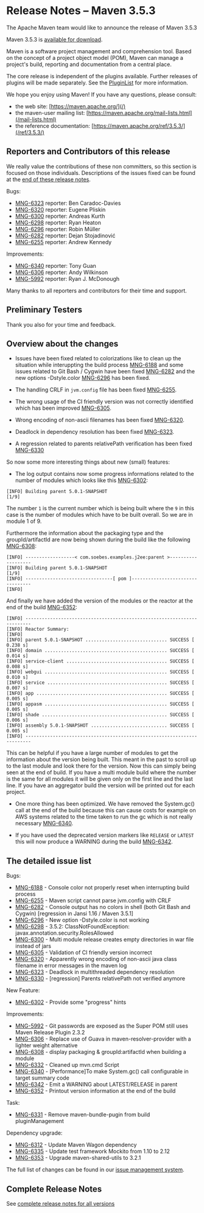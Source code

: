 <!-- 
 Licensed to the Apache Software Foundation (ASF) under one
 or more contributor license agreements.  See the NOTICE file
 distributed with this work for additional information
 regarding copyright ownership.  The ASF licenses this file
 to you under the Apache License, Version 2.0 (the
 "License"); you may not use this file except in compliance
 with the License.  You may obtain a copy of the License at

   https://www.apache.org/licenses/LICENSE-2.0

 Unless required by applicable law or agreed to in writing,
 software distributed under the License is distributed on an
 "AS IS" BASIS, WITHOUT WARRANTIES OR CONDITIONS OF ANY
 KIND, either express or implied.  See the License for the
 specific language governing permissions and limitations
 under the License.

 NOTE: For help with the syntax of this file, see:
 https://maven.apache.org/doxia/references/apt-format.html
-->

# Release Notes &#x2013; Maven 3.5.3

The Apache Maven team would like to announce the release of Maven 3.5.3

Maven 3.5.3 is [available for download][0].

Maven is a software project management and comprehension tool. Based on the concept of a project object model
(POM), Maven can manage a project's build, reporting and documentation from a central place.

The core release is independent of the plugins available. Further releases of plugins will be made separately.
See the [PluginList][1] for more information.

We hope you enjoy using Maven! If you have any questions, please consult:

- the web site: [https://maven.apache.org/](/)
- the maven-user mailing list: [https://maven.apache.org/mail-lists.html](/mail-lists.html)
- the reference documentation: [https://maven.apache.org/ref/3.5.3/](/ref/3.5.3/)


Reporters and Contributors of this release
------------------------------------------

We really value the contributions of these non committers, so this section
is focused on those individuals. Descriptions of the issues fixed can be
found at the [end of these release notes](#the-detailed-issue-list).

Bugs:

 * [MNG-6323] reporter: Ben Caradoc-Davies
 * [MNG-6320] reporter: Eugene Pliskin
 * [MNG-6300] reporter: Andreas Kurth
 * [MNG-6298] reporter: Ryan Heaton
 * [MNG-6296] reporter: Robin Müller
 * [MNG-6282] reporter: Dejan Stojadinović
 * [MNG-6255] reporter: Andrew Kennedy

Improvements:

 * [MNG-6340] reporter: Tony Guan
 * [MNG-6306] reporter: Andy Wilkinson
 * [MNG-5992] reporter: Ryan J. McDonough


Many thanks to all reporters and contributors for their time and support.

Preliminary Testers
-------------------

Thank you also for your time and feedback.

Overview about the changes
--------------------------

 * Issues have been fixed related to colorizations like to clean up the situation while interuppting 
   the build process [MNG-6188][MNG-6188] and some issues related to Git Bash / Cygwin 
   have been fixed [MNG-6282][MNG-6282] and the new options -Dstyle.color 
   [MNG-6296][MNG-6296] has been fixed.
   
 * The handling CRLF in `jvm.config` file has been fixed [MNG-6255][MNG-6255].

 * The wrong usage of the CI friendly version was not correctly identified which has been improved [MNG-6305][MNG-6305].

 * Wrong encoding of non-ascii filenames has been fixed [MNG-6320][MNG-6320].

 * Deadlock in dependency resolution has been fixed [MNG-6323][MNG-6323].

 * A regression related to parents relativePath verification has been fixed [MNG-6330][MNG-6330]

 So now some more interesting things about new (small) features:

 * The log output contains now some progress informations related to the number of modules
   which looks like this [MNG-6302][MNG-6302]:

```
[INFO] Building parent 5.0.1-SNAPSHOT                                     [1/9]
```

   The number `1` is the current number which is being built where the `9` 
   in this case is the number of modules which have to be built overall.
   So we are in module 1 of 9.


   Furthermore the information about the packaging type and the groupId/artifactId
   are now being shown during the build like the following [MNG-6308][MNG-6308]:

```
[INFO] ------------------< com.soebes.examples.j2ee:parent >-------------------
[INFO] Building parent 5.0.1-SNAPSHOT                                     [1/9]
[INFO] --------------------------------[ pom ]---------------------------------
[INFO]
```

  And finally we have added the version of the modules or the reactor at the 
  end of the build [MNG-6352][MNG-6352]:

```
[INFO] ------------------------------------------------------------------------
[INFO] Reactor Summary:
[INFO]
[INFO] parent 5.0.1-SNAPSHOT .............................. SUCCESS [  0.238 s]
[INFO] domain ............................................. SUCCESS [  0.014 s]
[INFO] service-client ..................................... SUCCESS [  0.008 s]
[INFO] webgui ............................................. SUCCESS [  0.010 s]
[INFO] service ............................................ SUCCESS [  0.007 s]
[INFO] app ................................................ SUCCESS [  0.005 s]
[INFO] appasm ............................................. SUCCESS [  0.005 s]
[INFO] shade .............................................. SUCCESS [  0.006 s]
[INFO] assembly 5.0.1-SNAPSHOT ............................ SUCCESS [  0.005 s]
[INFO] ------------------------------------------------------------------------
```

   This can be helpful if you have a large number of modules to get the
   information about the version being built. This meant in the past to scroll up
   to the last module and look there for the version. Now this can simply being
   seen at the end of build.  If you have a multi module build where the number is
   the same for all modules it will be given only on the first line and the last
   line. If you have an aggregator build the version will be printed out for each
   project.

 * One more thing has been optimized. We have removed the System.gc()
   call at the end of the build because this 
   can cause costs for example on AWS systems related to the time 
   taken to run the gc which is not really necessary [MNG-6340][MNG-6340].

 * If you have used the deprecated version markers like `RELEASE` or `LATEST` 
   this will now produce a WARNING during the build [MNG-6342][MNG-6342].

The detailed issue list
-----------------------

Bugs:

 * [MNG-6188] - Console color not properly reset when interrupting build process
 * [MNG-6255] - Maven script cannot parse jvm.config with CRLF
 * [MNG-6282] - Console output has no colors in shell (both Git Bash and Cygwin) \[regression in Jansi 1.16 / Maven 3.5.1\]
 * [MNG-6296] - New option -Dstyle.color is not working
 * [MNG-6298] - 3.5.2: ClassNotFoundException: javax.annotation.security.RolesAllowed
 * [MNG-6300] - Multi module release creates empty directories in war file instead of jars
 * [MNG-6305] - Validation of CI friendly version incorrect
 * [MNG-6320] - Apparently wrong encoding of non-ascii java class filename in error messages in the maven log
 * [MNG-6323] - Deadlock in multithreaded dependency resolution
 * [MNG-6330] - [regression] Parents relativePath not verified anymore

New Feature:

 * [MNG-6302] - Provide some "progress" hints

Improvements:

 * [MNG-5992] - Git passwords are exposed as the Super POM still uses Maven Release Plugin 2.3.2
 * [MNG-6306] - Replace use of Guava in maven-resolver-provider with a lighter weight alternative
 * [MNG-6308] - display packaging & groupId:artifactId when building a module
 * [MNG-6332] - Cleaned up mvn.cmd Script
 * [MNG-6340] - [Performance]To make System.gc() call configurable in target summary code
 * [MNG-6342] - Emit a WARNING about LATEST/RELEASE in parent
 * [MNG-6352] - Printout version information at the end of the build

Task:

 * [MNG-6331] - Remove maven-bundle-pugin from build pluginManagement

Dependency upgrade:

 * [MNG-6312] - Update Maven Wagon dependency
 * [MNG-6335] - Update test framework Mockito from 1.10 to 2.12
 * [MNG-6353] - Upgrade maven-shared-utils to 3.2.1



The full list of changes can be found in our [issue management system][4].

## Complete Release Notes

See [complete release notes for all versions][5]

[0]: ../../download.html
[1]: ../../plugins/index.html
[2]: https://maven.apache.org/
[4]: https://issues.apache.org/jira/secure/ReleaseNote.jspa?projectId=12316922&amp;version=12341428
[5]: ../../docs/history.html
[maven-enforcer-plugin]: /enforcer/maven-enforcer-plugin/
[maven-resources-plugin]: /enforcer/maven-resources-plugin/
[maven-aether-provider]: /ref/3.5.3/maven-aether-provider/
[maven-compat]: /ref/3.5.3/maven-compat/
[maven-resolver]: /maven.apache.org/resolver/

[MNG-5992]: https://issues.apache.org/jira/browse/MNG-5992
[MNG-6188]: https://issues.apache.org/jira/browse/MNG-6188
[MNG-6255]: https://issues.apache.org/jira/browse/MNG-6255
[MNG-6282]: https://issues.apache.org/jira/browse/MNG-6282
[MNG-6296]: https://issues.apache.org/jira/browse/MNG-6296
[MNG-6298]: https://issues.apache.org/jira/browse/MNG-6298
[MNG-6300]: https://issues.apache.org/jira/browse/MNG-6300
[MNG-6302]: https://issues.apache.org/jira/browse/MNG-6302
[MNG-6305]: https://issues.apache.org/jira/browse/MNG-6305
[MNG-6306]: https://issues.apache.org/jira/browse/MNG-6306
[MNG-6308]: https://issues.apache.org/jira/browse/MNG-6308
[MNG-6312]: https://issues.apache.org/jira/browse/MNG-6312
[MNG-6320]: https://issues.apache.org/jira/browse/MNG-6320
[MNG-6323]: https://issues.apache.org/jira/browse/MNG-6323
[MNG-6330]: https://issues.apache.org/jira/browse/MNG-6330
[MNG-6331]: https://issues.apache.org/jira/browse/MNG-6331
[MNG-6332]: https://issues.apache.org/jira/browse/MNG-6332
[MNG-6335]: https://issues.apache.org/jira/browse/MNG-6335
[MNG-6340]: https://issues.apache.org/jira/browse/MNG-6340
[MNG-6342]: https://issues.apache.org/jira/browse/MNG-6342
[MNG-6352]: https://issues.apache.org/jira/browse/MNG-6352
[MNG-6353]: https://issues.apache.org/jira/browse/MNG-6353
